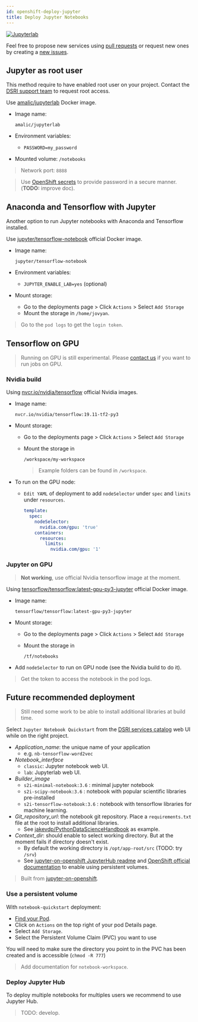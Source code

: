 ```yaml
---
id: openshift-deploy-jupyter
title: Deploy Jupyter Notebooks
---
```


[![Jupyterlab](/dsri-documentation/img/jupyter_logo.png)](https://jupyter.org/)

Feel free to propose new services using [pull requests](https://github.com/MaastrichtU-IDS/dsri-documentation/pulls) or request new ones by creating a [new issues](https://github.com/MaastrichtU-IDS/dsri-documentation/issues).

## Jupyter as root user

This method require to have enabled root user on your project. Contact the [DSRI support team](mailto:dsri-support-l@maastrichtuniversity.nl) to request root access.

Use [amalic/jupyterlab](https://hub.docker.com/r/amalic/jupyterlab/) Docker image.

* Image name:
  
  ```
  amalic/jupyterlab
  ```
  
* Environment variables:
  
  * `PASSWORD=my_password`
  
* Mounted volume: `/notebooks`

> Network port: `8888`

> Use [OpenShift secrets](/dsri-documentation/docs/openshift-secret) to provide password in a secure manner. (**TODO:** improve doc).

## Anaconda and Tensorflow with Jupyter

Another option to run Jupyter notebooks with Anaconda and Tensorflow installed.

Use [jupyter/tensorflow-notebook](https://hub.docker.com/r/jupyter/tensorflow-notebook) official Docker image.

* Image name:

  ```shell
  jupyter/tensorflow-notebook
  ```
  
* Environment variables:

  * `JUPYTER_ENABLE_LAB=yes` (optional)

* Mount storage:

  * Go to the deployments page > Click `Actions` > Select `Add Storage`
  * Mount the storage in `/home/jovyan`.


> Go to the `pod logs` to get the `login token`.

## Tensorflow on GPU

> Running on GPU is still experimental. Please [contact us](mailto:dsri-support-l@maastrichtuniversity.nl) if you want to run jobs on GPU.

### Nvidia build

Using [nvcr.io/nvidia/tensorflow](https://docs.nvidia.com/deeplearning/frameworks/tensorflow-user-guide/index.html) official Nvidia images.

* Image name:

  ```
  nvcr.io/nvidia/tensorflow:19.11-tf2-py3
  ```

* Mount storage:

  * Go to the deployments page > Click `Actions` > Select `Add Storage`

  * Mount the storage in

    ```
    /workspace/my-workspace
    ```
    
    > Example folders can be found in `/workspace`.

* To run on the GPU node:

  * `Edit YAML` of deployment to add `nodeSelector` under `spec` and `limits` under `resources`.

    ```yaml
    template:
      spec:
      	nodeSelector:
          nvidia.com/gpu: 'true'
        containers:
          resources:
            limits:
              nvidia.com/gpu: '1'
    ```

### Jupyter on GPU

> **Not working**, use official Nvidia tensorflow image at the moment.

Using [tensorflow/tensorflow:latest-gpu-py3-jupyter](https://hub.docker.com/r/tensorflow/tensorflow/) official Docker image.

* Image name:

  ```
  tensorflow/tensorflow:latest-gpu-py3-jupyter
  ```

* Mount storage:

  * Go to the deployments page > Click `Actions` > Select `Add Storage`

  * Mount the storage in

    ```
    /tf/notebooks
    ```

* Add `nodeSelector` to run on GPU node (see the Nvidia build to do it).

> Get the token to access the notebook in the pod logs.

## Future recommended deployment

> Still need some work to be able to install additional libraries at build time.

Select `Jupyter Notebook Quickstart` from the [DSRI services catalog](https://app.dsri.unimaas.nl:8443/console/catalog) web UI while on the right project.

* *Application_name*: the unique name of your application
  * e.g. `nb-tensorflow-word2vec`
* *Notebook_interface*
  * `classic`: Jupyter notebook web UI.
  * `lab`: Jupyterlab web UI.
* *Builder_image*
  * `s2i-minimal-notebook:3.6` : minimal jupyter notebook
  * `s2i-scipy-notebook:3.6` : notebook with popular scientific libraries pre-installed
  * `s2i-tensorflow-notebook:3.6` : notebook with tensorflow libraries for machine learning.
* *Git_repository_url*: the notebook git repository. Place a `requirements.txt` file at the root to install additional libraries.
  * See [jakevdp/PythonDataScienceHandbook](https://github.com/jakevdp/PythonDataScienceHandbook) as example.
* *Context_dir*: should enable to select working directory. But at the moment fails if directory doesn't exist.
  * By default the working directory is `/opt/app-root/src` (TODO: try `/srv`)
  * See [jupyter-on-openshift JupyterHub readme](https://github.com/jupyter-on-openshift/jupyterhub-quickstart#allocating-persistent-storage-to-users) and [OpenShift official documentation](https://blog.openshift.com/jupyter-on-openshift-part-4-adding-a-persistent-workspace/) to enable using persistent volumes.

> Built from [jupyter-on-openshift](https://github.com/jupyter-on-openshift/jupyter-notebooks).


### Use a persistent volume

With `notebook-quickstart` deployment:

* [Find your Pod](https://app.dsri.unimaas.nl:8443/console/project/test-vincent/browse/pods).
* Click on `Actions` on the top right of your pod Details page.
* Select `Add Storage`.
* Select the Persistent Volume Claim (PVC) you want to use

You will need to make sure the directory you point to in the PVC has been created and is accessible (`chmod -R 777`)

> Add documentation for `notebook-workspace`.

### Deploy Jupyter Hub

To deploy multiple notebooks for multiples users we recommend to use Jupyter Hub.

> TODO: develop.
